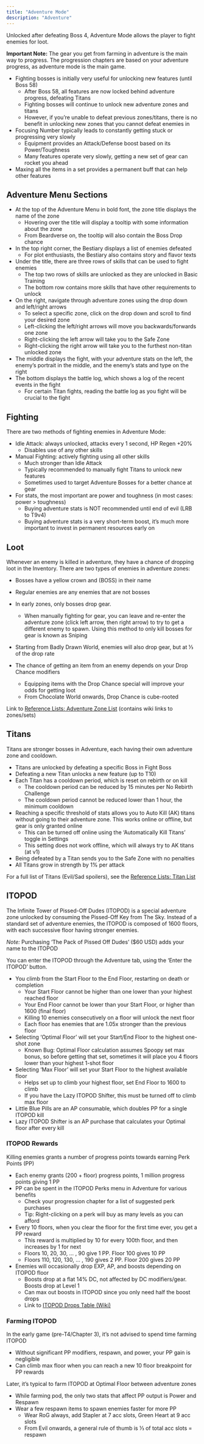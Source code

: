 ```yaml
---
title: "Adventure Mode"
description: "Adventure"
---
```


Unlocked after defeating Boss 4, Adventure Mode allows the player to fight enemies for loot.

**Important Note:** The gear you get from farming in adventure is the main way to progress. The progression chapters are based on your adventure progress, as adventure mode is the main game.
- Fighting bosses is initially very useful for unlocking new features (until Boss 58)
    - After Boss 58, all features are now locked behind adventure progress, defeating Titans
    - Fighting bosses will continue to unlock new adventure zones and titans
    - However, if you’re unable to defeat previous zones/titans, there is no benefit in unlocking new zones that you cannot defeat enemies in
- Focusing Number typically leads to constantly getting stuck or progressing very slowly
    - Equipment provides an Attack/Defense boost based on its Power/Toughness
    - Many features operate very slowly, getting a new set of gear can rocket you ahead
- Maxing all the items in a set provides a permanent buff that can help other features

## Adventure Menu Sections
- At the top of the Adventure Menu in bold font, the zone title displays the name of the zone
    - Hovering over the title will display a tooltip with some information about the zone
    - From Beardverse on, the tooltip will also contain the Boss Drop chance
- In the top right corner, the Bestiary displays a list of enemies defeated
    - For plot enthusiasts, the Bestiary also contains story and flavor texts
- Under the title, there are three rows of skills that can be used to fight enemies
    - The top two rows of skills are unlocked as they are unlocked in Basic Training
    - The bottom row contains more skills that have other requirements to unlock
- On the right, navigate through adventure zones using the drop down and left/right arrows
    - To select a specific zone, click on the drop down and scroll to find your desired zone
    - Left-clicking the left/right arrows will move you backwards/forwards one zone
    - Right-clicking the left arrow will take you to the Safe Zone
    - Right-clicking the right arrow will take you to the furthest non-titan unlocked zone
- The middle displays the fight, with your adventure stats on the left, the enemy’s portrait in the middle, and the enemy’s stats and type on the right
- The bottom displays the battle log, which shows a log of the recent events in the fight
    - For certain Titan fights, reading the battle log as you fight will be crucial to the fight

## Fighting

There are two methods of fighting enemies in Adventure Mode:
- Idle Attack: always unlocked, attacks every 1 second, HP Regen +20%
    - Disables use of any other skills
- Manual Fighting: actively fighting using all other skills
    - Much stronger than Idle Attack
    - Typically recommended to manually fight Titans to unlock new features
    - Sometimes used to target Adventure Bosses for a better chance at gear
- For stats, the most important are power and toughness (in most cases: power > toughness)
    - Buying adventure stats is NOT recommended until end of evil (LRB to T9v4)
    - Buying adventure stats is a very short-term boost, it’s much more important to invest in permanent resources early on

## Loot

Whenever an enemy is killed in adventure, they have a chance of dropping loot in the Inventory. There are two types of enemies in adventure zones:
- Bosses have a yellow crown and (BOSS) in their name
- Regular enemies are any enemies that are not bosses

- In early zones, only bosses drop gear.
    - When manually fighting for gear, you can leave and re-enter the adventure zone (click left arrow, then right arrow) to try to get a different enemy to spawn. Using this method to only kill bosses for gear is known as Sniping
- Starting from Badly Drawn World, enemies will also drop gear, but at ⅓ of the drop rate
- The chance of getting an item from an enemy depends on your Drop Chance modifiers
    - Equipping items with the Drop Chance special will improve your odds for getting loot
    - From Chocolate World onwards, Drop Chance is cube-rooted


Link to [Reference Lists: Adventure Zone List](/ngu-guide/en/lists/zone-list) (contains wiki links to zones/sets)

## Titans

Titans are stronger bosses in Adventure, each having their own adventure zone and cooldown.

- Titans are unlocked by defeating a specific Boss in Fight Boss
- Defeating a new Titan unlocks a new feature (up to T10)
- Each Titan has a cooldown period, which is reset on rebirth or on kill
    - The cooldown period can be reduced by 15 minutes per No Rebirth Challenge
    - The cooldown period cannot be reduced lower than 1 hour, the minimum cooldown
- Reaching a specific threshold of stats allows you to Auto Kill (AK) titans without going to their adventure zone. This works online or offline, but gear is only granted online
    - This can be turned off online using the ‘Automatically Kill Titans’ toggle in Settings
    - This setting does not work offline, which will always try to AK titans (at v1)
- Being defeated by a Titan sends you to the Safe Zone with no penalties
- All Titans grow in strength by 1% per attack

For a full list of Titans (Evil/Sad spoilers), see the [Reference Lists: Titan List](/ngu-guide/en/lists/titan-list)

## ITOPOD

The Infinite Tower of Pissed-Off Dudes (ITOPOD) is a special adventure zone unlocked by consuming the Pissed-Off Key from The Sky. Instead of a standard set of adventure enemies, the ITOPOD is composed of 1600 floors, with each successive floor having stronger enemies.

*Note:* Purchasing ‘The Pack of Pissed Off Dudes’ ($60 USD) adds your name to the ITOPOD

You can enter the ITOPOD through the Adventure tab, using the ‘Enter the ITOPOD’ button.
- You climb from the Start Floor to the End Floor, restarting on death or completion
    - Your Start Floor cannot be higher than one lower than your highest reached floor
    - Your End Floor cannot be lower than your Start Floor, or higher than 1600 (final floor)
    - Killing 10 enemies consecutively on a floor will unlock the next floor
    - Each floor has enemies that are 1.05x stronger than the previous floor
- Selecting ‘Optimal Floor’ will set your Start/End Floor to the highest one-shot zone
    - Known Bug: Optimal Floor calculation assumes Spoopy set max bonus, so before getting that set, sometimes it will place you 4 floors lower than your highest 1-shot floor
- Selecting ‘Max Floor’ will set your Start Floor to the highest available floor
    - Helps set up to climb your highest floor, set End Floor to 1600 to climb
    - If you have the Lazy ITOPOD Shifter, this must be turned off to climb max floor
- Little Blue Pills are an AP consumable, which doubles PP for a single ITOPOD kill
- Lazy ITOPOD Shifter is an AP purchase that calculates your Optimal floor after every kill

### ITOPOD Rewards

Killing enemies grants a number of progress points towards earning Perk Points (PP)
- Each enemy grants (200 + floor) progress points, 1 million progress points giving 1 PP
- PP can be spent in the ITOPOD Perks menu in Adventure for various benefits
    - Check your progression chapter for a list of suggested perk purchases
    - Tip: Right-clicking on a perk will buy as many levels as you can afford
- Every 10 floors, when you clear the floor for the first time ever, you get a PP reward
    - This reward is multiplied by 10 for every 100th floor, and then increases by 1 for next
    - Floors 10, 20, 30, … , 90 give 1 PP. Floor 100 gives 10 PP
    - Floors 110, 120, 130, … , 190 gives 2 PP. Floor 200 gives 20 PP
- Enemies will occasionally drop EXP, AP, and boosts depending on ITOPOD floor
    - Boosts drop at a flat 14% DC, not affected by DC modifiers/gear. Boosts drop at Level 1
    - Can max out boosts in ITOPOD since you only need half the boost drops
    - Link to [ITOPOD Drops Table (Wiki)](https://ngu-idle.fandom.com/wiki/ITOPOD)

### Farming ITOPOD
In the early game (pre-T4/Chapter 3), it’s not advised to spend time farming ITOPOD
- Without significant PP modifiers, respawn, and power, your PP gain is negligible
- Can climb max floor when you can reach a new 10 floor breakpoint for PP rewards

Later, it’s typical to farm ITOPOD at Optimal Floor between adventure zones
- While farming pod, the only two stats that affect PP output is Power and Respawn
- Wear a few respawn items to spawn enemies faster for more PP
    - Wear RoG always, add Stapler at 7 acc slots, Green Heart at 9 acc slots
    - From Evil onwards, a general rule of thumb is ⅓ of total acc slots = respawn
